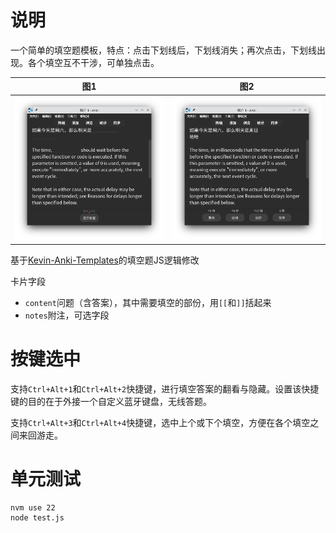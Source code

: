 # 说明

一个简单的填空题模板，特点：点击下划线后，下划线消失；再次点击，下划线出现。各个填空互不干涉，可单独点击。

|图1|图2|
|--|--|
|![](images/1.png)|![](images/2.png)|

基于[Kevin-Anki-Templates](https://github.com/kevin2li/Kevin-Anki-Templates)的填空题JS逻辑修改

卡片字段

- `content`问题（含答案），其中需要填空的部份，用`[[`和`]]`括起来
- `notes`附注，可选字段

# 按键选中

支持`Ctrl+Alt+1`和`Ctrl+Alt+2`快捷键，进行填空答案的翻看与隐藏。设置该快捷键的目的在于外接一个自定义蓝牙键盘，无线答题。

支持`Ctrl+Alt+3`和`Ctrl+Alt+4`快捷键，选中上个或下个填空，方便在各个填空之间来回游走。

# 单元测试

```bash
nvm use 22
node test.js
```
